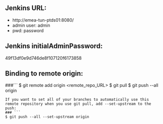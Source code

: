 ## Jenkins URL:
- http://emea-tun-ptds01:8080/
- admin user: admin
- pwd: password

## Jenkins initialAdminPassword:
49f13df0e9d746de8f107120f6173858

## Binding to remote origin:


###```
$ git remote add origin <remote_repo_URL>
$ git pull
$ git push --all origin
```
If you want to set all of your branches to automatically use this remote repository when you use git pull, add --set-upstream to the push:
### ```
$ git push --all --set-upstream origin
```